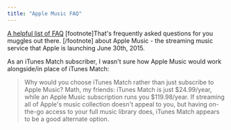 ```yaml
---
title: "Apple Music FAQ"
---
```

<p><a href="https://www.imore.com/apple-music-faq">A helpful list of FAQ</a> [footnote]That's frequently asked questions for you muggles out there. [/footnote] about Apple Music - the streaming music service that Apple is launching June 30th, 2015.</p>
<p>As an iTunes Match subscriber, I wasn't sure how Apple Music would work alongside/in place of iTunes Match:</p>
<blockquote><p>
  Why would you choose iTunes Match rather than just subscribe to Apple Music? Math, my friends: iTunes Match is just $24.99/year, while an Apple Music subscription runs you $119.98/year. If streaming all of Apple's music collection doesn't appeal to you, but having on-the-go access to your full music library does, iTunes Match appears to be a good alternate option.
</p></blockquote>
